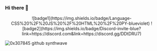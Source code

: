 ### Hi there 👋
<p align="center">
![badge1](https://img.shields.io/badge/Language-CSS%20%2F%20JS%20%2F%20HTML%20%2F%20PY-blueviolet) 
![badge2](https://img.shields.io/badge/Discord-invite-blue?link=https://discord.com&link=https://discord.gg/DDtDRU7)

![0x307845 github synthwave](https://github-readme-stats.vercel.app/api?username=0x307845&show_icons=true&theme=tokyonight)
</p>
